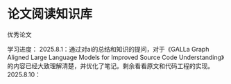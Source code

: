 # 论文阅读知识库
优秀论文

学习进度：
 2025.8.1：通过对ai的总结和知识的提问，对于《GALLa Graph Aligned Large Language Models for Improved Source Code Understanding》的内容已经大致理解清楚，并优化了笔记。剩余看看原文和代码工程的实现。
2025.8.10：

